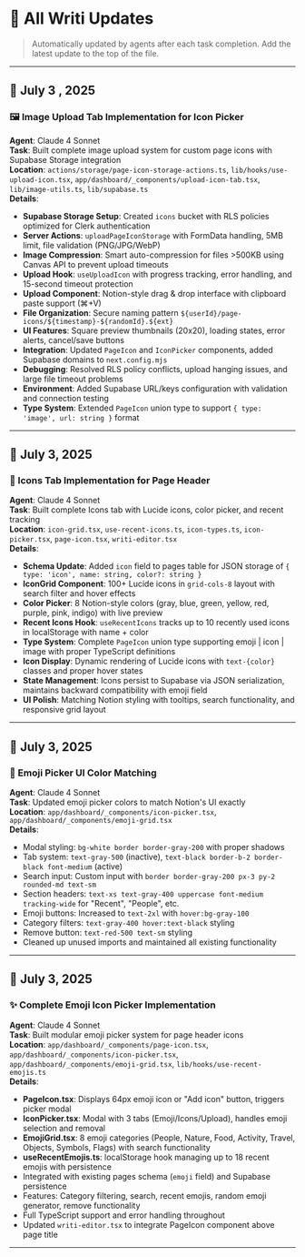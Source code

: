 # 📓 All Writi Updates

> Automatically updated by agents after each task completion. Add the latest update to the top of the file.

---

## 📆 July 3 , 2025

### 🖼️ Image Upload Tab Implementation for Icon Picker
**Agent**: Claude 4 Sonnet  
**Task**: Built complete image upload system for custom page icons with Supabase Storage integration  
**Location**: `actions/storage/page-icon-storage-actions.ts`, `lib/hooks/use-upload-icon.tsx`, `app/dashboard/_components/upload-icon-tab.tsx`, `lib/image-utils.ts`, `lib/supabase.ts`  
**Details**:
- **Supabase Storage Setup**: Created `icons` bucket with RLS policies optimized for Clerk authentication
- **Server Actions**: `uploadPageIconStorage` with FormData handling, 5MB limit, file validation (PNG/JPG/WebP)
- **Image Compression**: Smart auto-compression for files >500KB using Canvas API to prevent upload timeouts
- **Upload Hook**: `useUploadIcon` with progress tracking, error handling, and 15-second timeout protection
- **Upload Component**: Notion-style drag & drop interface with clipboard paste support (⌘+V)
- **File Organization**: Secure naming pattern `${userId}/page-icons/${timestamp}-${randomId}.${ext}`
- **UI Features**: Square preview thumbnails (20x20), loading states, error alerts, cancel/save buttons
- **Integration**: Updated `PageIcon` and `IconPicker` components, added Supabase domains to `next.config.mjs`
- **Debugging**: Resolved RLS policy conflicts, upload hanging issues, and large file timeout problems
- **Environment**: Added Supabase URL/keys configuration with validation and connection testing
- **Type System**: Extended `PageIcon` union type to support `{ type: 'image', url: string }` format

---

## 📆 July 3, 2025

### 🎯 Icons Tab Implementation for Page Header
**Agent**: Claude 4 Sonnet  
**Task**: Built complete Icons tab with Lucide icons, color picker, and recent tracking  
**Location**: `icon-grid.tsx`, `use-recent-icons.ts`, `icon-types.ts`, `icon-picker.tsx`, `page-icon.tsx`, `writi-editor.tsx`  
**Details**:
- **Schema Update**: Added `icon` field to pages table for JSON storage of `{ type: 'icon', name: string, color?: string }`
- **IconGrid Component**: 100+ Lucide icons in `grid-cols-8` layout with search filter and hover effects
- **Color Picker**: 8 Notion-style colors (gray, blue, green, yellow, red, purple, pink, indigo) with live preview
- **Recent Icons Hook**: `useRecentIcons` tracks up to 10 recently used icons in localStorage with name + color
- **Type System**: Complete `PageIcon` union type supporting emoji | icon | image with proper TypeScript definitions
- **Icon Display**: Dynamic rendering of Lucide icons with `text-{color}` classes and proper hover states
- **State Management**: Icons persist to Supabase via JSON serialization, maintains backward compatibility with emoji field
- **UI Polish**: Matching Notion styling with tooltips, search functionality, and responsive grid layout

---

## 📆 July 3, 2025

### 🎨 Emoji Picker UI Color Matching
**Agent**: Claude 4 Sonnet  
**Task**: Updated emoji picker colors to match Notion's UI exactly  
**Location**: `app/dashboard/_components/icon-picker.tsx`, `app/dashboard/_components/emoji-grid.tsx`  
**Details**:
- Modal styling: `bg-white border border-gray-200` with proper shadows
- Tab system: `text-gray-500` (inactive), `text-black border-b-2 border-black font-medium` (active)
- Search input: Custom input with `border border-gray-200 px-3 py-2 rounded-md text-sm`
- Section headers: `text-xs text-gray-400 uppercase font-medium tracking-wide` for "Recent", "People", etc.
- Emoji buttons: Increased to `text-2xl` with `hover:bg-gray-100`
- Category filters: `text-gray-400 hover:text-black` styling
- Remove button: `text-red-500 text-sm` styling
- Cleaned up unused imports and maintained all existing functionality

---

## 📆 July 3, 2025

### ✨ Complete Emoji Icon Picker Implementation
**Agent**: Claude 4 Sonnet  
**Task**: Built modular emoji picker system for page header icons  
**Location**: `app/dashboard/_components/page-icon.tsx`, `app/dashboard/_components/icon-picker.tsx`, `app/dashboard/_components/emoji-grid.tsx`, `lib/hooks/use-recent-emojis.ts`  
**Details**:
- **PageIcon.tsx**: Displays 64px emoji icon or "Add icon" button, triggers picker modal
- **IconPicker.tsx**: Modal with 3 tabs (Emoji/Icons/Upload), handles emoji selection and removal
- **EmojiGrid.tsx**: 8 emoji categories (People, Nature, Food, Activity, Travel, Objects, Symbols, Flags) with search functionality
- **useRecentEmojis.ts**: localStorage hook managing up to 18 recent emojis with persistence
- Integrated with existing pages schema (`emoji` field) and Supabase persistence
- Features: Category filtering, search, recent emojis, random emoji generator, remove functionality
- Full TypeScript support and error handling throughout
- Updated `writi-editor.tsx` to integrate PageIcon component above page title

---
